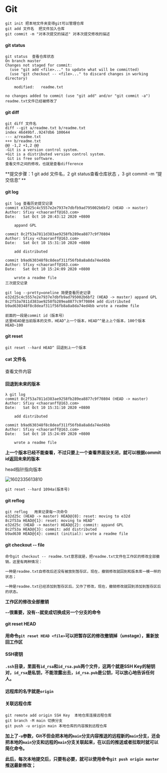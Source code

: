 

# Git

```git
git init 把本地文件夹变得git可以管理仓库
git add 文件名  把文件加入仓库
git commit -m "对本次提交的描述" 对本次提交修改的描述
```

#### git status

```git
git status  查看仓库状态
On branch master
Changes not staged for commit:
  (use "git add <file>..." to update what will be committed)
  (use "git checkout -- <file>..." to discard changes in working directory)

	modified:   readme.txt

no changes added to commit (use "git add" and/or "git commit -a")
readme.txt文件已经被修改了
```

#### git diff

```git
git diff 文件名
diff --git a/readme.txt b/readme.txt
index 46d49bf..9247db6 100644
--- a/readme.txt
+++ b/readme.txt
@@ -1,2 +1,2 @@
-Git is a version control system.
+Git is a distributed version control system.
 Git is free software.
查看文件之间的修改，也就是查看difference
```

**提交步骤：1 git add 文件名，2 git status查看仓库状态 ，3 git commit -m “提交信息” **

#### git log

```git
git log 查看历史提交记录
commit e32d25c4c5557e2e7937e7dbfb9ad795002b6bf2 (HEAD -> master)
Author: Sfixy <chaoranff@163.com>
Date:   Sat Oct 10 20:43:12 2020 +0800

    appand GPL

commit 8c2f53a7811d383ae9258fb289ea8877c9f70804
Author: Sfixy <chaoranff@163.com>
Date:   Sat Oct 10 15:31:10 2020 +0800

    add distributed

commit b9ad630348f8c8deaf311f56fb8a8a8da74ed4bb
Author: Sfixy <chaoranff@163.com>
Date:   Sat Oct 10 15:24:09 2020 +0800

    wrote a readme file
三次提交记录

git log --pretty=oneline 简便查看历史记录
e32d25c4c5557e2e7937e7dbfb9ad795002b6bf2 (HEAD -> master) appand GPL
8c2f53a7811d383ae9258fb289ea8877c9f70804 add distributed
b9ad630348f8c8deaf311f56fb8a8a8da74ed4bb wrote a readme file

前面的一段是commit id（版本号）
这里HEAD是当前版本的文件，HEAD^上一个版本，HEAD^^是上上个版本，100个版本HEAD~100
```

#### git reset

```git
git reset --hard HEAD^ 回退到上一个版本
```

#### cat 文件名

查看文件内容

#### 回退到未来的版本

```git
λ git log
commit 8c2f53a7811d383ae9258fb289ea8877c9f70804 (HEAD -> master)
Author: Sfixy <chaoranff@163.com>
Date:   Sat Oct 10 15:31:10 2020 +0800

    add distributed

commit b9ad630348f8c8deaf311f56fb8a8a8da74ed4bb
Author: Sfixy <chaoranff@163.com>
Date:   Sat Oct 10 15:24:09 2020 +0800

    wrote a readme file
```

**上一个版本已经不能查看，不过只要上一个查看界面没关闭，就可以根据commit id返回未来的版本**



head指针指向版本

![1602335613810](C:\Users\FCR\AppData\Roaming\Typora\typora-user-images\1602335613810.png)

```git
git reset --hard 1094a(版本号)
```

#### git reflog

```git
git reflog   用来记录每一次命令
e32d25c (HEAD -> master) HEAD@{0}: reset: moving to e32d
8c2f53a HEAD@{1}: reset: moving to HEAD^
e32d25c (HEAD -> master) HEAD@{2}: commit: appand GPL
8c2f53a HEAD@{3}: commit: add distributed
b9ad630 HEAD@{4}: commit (initial): wrote a readme file
```

#### git checkout -- file

```git
命令git checkout -- readme.txt意思就是，把readme.txt文件在工作区的修改全部撤销，这里有两种情况：

一种是readme.txt自修改后还没有被放到暂存区，现在，撤销修改就回到和版本库一模一样的状态；

一种是readme.txt已经添加到暂存区后，又作了修改，现在，撤销修改就回到添加到暂存区后的状态。
```

**工作区的修改全部撤销**

**--很重要，没有--就变成切换成另一个分支的命令**

#### git reset HEAD <file>

**用命令`git reset HEAD <file>`可以把暂存区的修改撤销掉（unstage），重新放回工作区**

#### SSH密钥

**`.ssh`目录，里面有`id_rsa`和`id_rsa.pub`两个文件，这两个就是SSH Key的秘钥对，`id_rsa`是私钥，不能泄露出去，`id_rsa.pub`是公钥，可以放心地告诉任何人。**

#### 远程库的名字就是`origin`

#### 关联远程仓库

```git
git remote add origin SSH Key  本地仓库连接远程仓库
git branch -M main 切换分支
git push -u origin main 本地仓库的内容推到远程仓库
```

**加上了`-u`参数，Git不但会把本地的`main`分支内容推送的远程新的`main`分支，还会把本地的`main`分支和远程的`main`分支关联起来，在以后的推送或者拉取时就可以简化命令。**

**此后，每次本地提交后，只要有必要，就可以使用命令`git push origin master`推送最新修改；**

